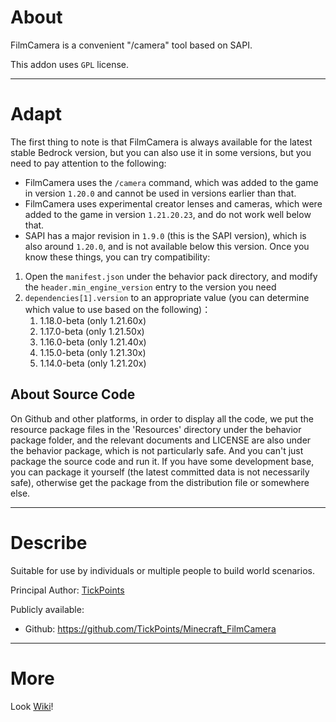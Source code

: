 # About
FilmCamera is a convenient "/camera" tool based on SAPI.

This addon uses `GPL` license.
___
# Adapt
The first thing to note is that FilmCamera is always available for the latest stable Bedrock version, but you can also use it in some versions, but you need to pay attention to the following:
* FilmCamera uses the `/camera` command, which was added to the game in version `1.20.0` and cannot be used in versions earlier than that.
* FilmCamera uses experimental creator lenses and cameras, which were added to the game in version `1.21.20.23`, and do not work well below that.
* SAPI has a major revision in `1.9.0` (this is the SAPI version), which is also around `1.20.0`, and is not available below this version.
Once you know these things, you can try compatibility:
1. Open the `manifest.json` under the behavior pack directory, and modify the `header.min_engine_version` entry to the version you need
2. `dependencies[1].version` to an appropriate value (you can determine which value to use based on the following)：
    1. 1.18.0-beta (only 1.21.60x)
    2. 1.17.0-beta (only 1.21.50x)
    3. 1.16.0-beta (only 1.21.40x)
    4. 1.15.0-beta (only 1.21.30x)
    5. 1.14.0-beta (only 1.21.20x)
## About Source Code
On Github and other platforms, in order to display all the code, we put the resource package files in the 'Resources' directory under the behavior package folder, and the relevant documents and LICENSE are also under the behavior package, which is not particularly safe. And you can't just package the source code and run it. If you have some development base, you can package it yourself (the latest committed data is not necessarily safe), otherwise get the package from the distribution file or somewhere else.
___
# Describe
Suitable for use by individuals or multiple people to build world scenarios.

Principal Author: [TickPoints](https://github.com/TickPoints)

Publicly available:

* Github: https://github.com/TickPoints/Minecraft_FilmCamera
___
# More
Look [Wiki](https://github.com/TickPoints/Minecraft_FilmCamera/wiki)!